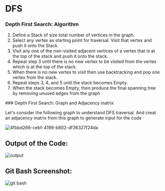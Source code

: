 # DFS 

### Depth First Search: Algorithm
<ol>
  <li>Define a Stack of size total number of vertices in the graph.</li>
  <li>Select any vertex as starting point for traversal. Visit that vertex and push it
onto the Stack.</li>
  <li>Visit any one of the non-visited adjacent vertices of a vertex that is at the top
of the stack and push it onto the stack.</li>
  <li>Repeat step 3 until there is no new vertex to be visited from the vertex
which is at the top of the stack.</li>
  <li>When there is no new vertex to visit then use backtracking and pop one
vertex from the stack.</li>
  <li>Repeat steps 3, 4, and 5 until the stack becomes Empty.</li>
  <li>When the stack becomes Empty, then produce the final spanning tree by
removing unused edges from the graph</li>
</ol>
### Depth First Search: Graph and Adjacency matrix

Let's consider the following graph to understand DFS traversal. And creat an adjacency matrix from this graph to generate input for the code

![4fbbd266-cebf-4199-b802-df36327f24da](https://github.com/Maya0not/Assignment/assets/168619673/e681043b-46a0-4932-8f77-dc905ca35e0f)

## Output of the Code:
![output](https://github.com/Maya0not/Assignment/assets/168619673/f9e2a975-e1e6-42bc-84c5-e1621547984c)

## Git Bash Screenshot:
![git bash](https://github.com/Maya0not/Assignment/assets/168619673/f77f7c6c-6792-4a07-9abe-4914759a81d0)


